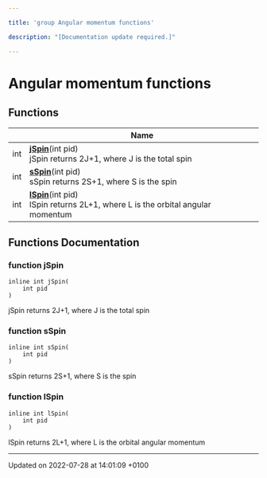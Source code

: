 ```yaml
---

title: 'group Angular momentum functions'

description: "[Documentation update required.]"

---
```


# Angular momentum functions



## Functions

|                | Name           |
| -------------- | -------------- |
| int | **[jSpin](http://example.org/modules/group__mcutils__angmom/#function-jspin)**(int pid)<br>jSpin returns 2J+1, where J is the total spin  |
| int | **[sSpin](http://example.org/modules/group__mcutils__angmom/#function-sspin)**(int pid)<br>sSpin returns 2S+1, where S is the spin  |
| int | **[lSpin](http://example.org/modules/group__mcutils__angmom/#function-lspin)**(int pid)<br>lSpin returns 2L+1, where L is the orbital angular momentum  |


## Functions Documentation

### function jSpin

```
inline int jSpin(
    int pid
)
```

jSpin returns 2J+1, where J is the total spin 

### function sSpin

```
inline int sSpin(
    int pid
)
```

sSpin returns 2S+1, where S is the spin 

### function lSpin

```
inline int lSpin(
    int pid
)
```

lSpin returns 2L+1, where L is the orbital angular momentum 





-------------------------------

Updated on 2022-07-28 at 14:01:09 +0100
